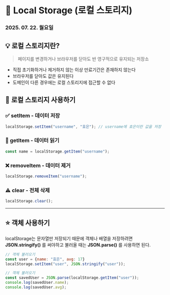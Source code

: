 # 📌 Local Storage (로컬 스토리지)
### 2025. 07. 22. 월요일

## 💡 로컬 스토리지란?
> 페이지를 변경하거나 브라우저를 닫아도 반 영구적으로 유지되는 저장소
- 직접 초기화하거나 제거하지 않는 이상 만료기간은 존재하지 않는다
- 브라우저를 닫아도 값은 유지된다
- 도메인이 다른 경우에는 로컬 스토리지에 접근할 수 없다

## 💪 로컬 스토리지 사용하기
### ✅ __setItem__ - 데이터 저장 
``` javascript 
localStorage.setItem("username", "효은"); // username에 효은이란 값을 저장 
```

### 📖 __getItem__ - 데이터 읽기
``` javascript 
const name = localStorage.getItem("username"); 
```

### ❌ __removeItem__ - 데이터 제거
``` javascript
localStorage.removeItem("username");
```

### ⚠️ __clear__ - 전체 삭제
``` javascript
localStorage.clear();
```
***
## ⭐ 객체 사용하기
localStorage는 문자열만 저장되기 때문에
객체나 배열을 저장하려면 __JSON.stringify()__ 를 써야하고
불러올 때는 __JSON.parse()__ 를 사용하면 된다.

``` javascript
// 객체 불러오기
const user = {name: "효은", avg: 17}
localStorage.setItem("user", JSON.stringify("user"));

// 객체 불러오기
const savedUser = JSON.parse(localStorage.getItem("user"));
console.log(savedUser.name);
console.log(savedUser.avg);
```
